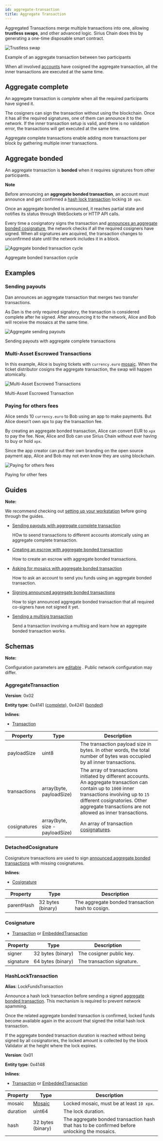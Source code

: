 ```yaml
---
id: aggregate-transaction
title: Aggregate Transaction
---
```


Aggregated Transactions merge multiple transactions into one, allowing **trustless swaps**, and other advanced logic. Sirius Chain does this by generating a one-time disposable smart contract.

![Trustless swap](/img/aggregate-trustless-swap.png)

<p class="caption">Example of an aggregate transaction between two participants</p>

When all involved [accounts](./account.md) have cosigned the aggregate transaction, all the inner transactions are executed at the same time.


## Aggregate complete

An aggregate transaction is *complete* when all the required participants have signed it.

The cosigners can sign the transaction without using the blockchain. Once it has all the required signatures, one of them can announce it to the network. If the inner transaction setup is valid, and there is no validation error, the transactions will get executed at the same time.

Aggregate complete transactions enable adding more transactions per block by gathering multiple inner transactions.

## Aggregate bonded

An aggregate transaction is **bonded** when it requires signatures from other participants.

<div class="info">

**Note**

Before announcing an **aggregate bonded transaction**, an account must announce and get confirmed a [hash lock transaction](#hashlocktransaction) locking `10 xpx`.

</div>

Once an aggregate bonded is announced, it reaches partial state and notifies its status through WebSockets or HTTP API calls.

Every time a cosignatory signs the transaction and [announces an aggregate bonded cosignature](#cosignature), the network checks if all the required cosigners have signed. When all signatures are acquired, the transaction changes to unconfirmed state until the network includes it in a block.

![Aggregate bonded transaction cycle](/img/aggregate-bonded-transaction-cycle.png "Aggregate bonded transaction cycle")
<p class="caption">Aggregate bonded transaction cycle</p>


## Examples

### Sending payouts

Dan announces an aggregate transaction that merges two transfer transactions.

As Dan is the only required signatory, the transaction is considered complete after he signed. After announcing it to the network, Alice and Bob will receive the mosaics at the same time.

![Aggregate sending payouts](/img/aggregate-sending-payouts.png "Aggregate sending payouts")
<p class="caption">Sending payouts with aggregate complete transactions</p>

### Multi-Asset Escrowed Transactions

In this example, Alice is buying tickets with `currency.euro` [mosaic](./mosaic.md). When the ticket distributor cosigns the aggregate transaction, the swap will happen atomically.

![Multi-Asset Escrowed Transactions](/img/aggregate-trustless-swap.png)
<p class="caption">Multi-Asset Escrowed Transaction</p>

### Paying for others fees

Alice sends 10 `currency.euro` to Bob using an app to make payments. But Alice doesn’t own xpx to pay the transaction fee.

By creating an aggregate bonded transaction, Alice can convert EUR to `xpx` to pay the fee. Now, Alice and Bob can use Sirius Chain without ever having to buy or hold `xpx`.

Since the app creator can put their own branding on the open source payment app, Alice and Bob may not even know they are using blockchain.

![Paying for others fees](/img/aggregate-paying-for-others-fees.png "Paying for others fees")
<p class="caption">Paying for other fees</p>

## Guides

<div class=info>

**Note:**

We recommend checking out [setting up your workstation][Workstation] before going through the guides.

</div>

- [Sending payouts with aggregate complete transaction][Aggregate-complete]

    HOw to seend transactions to different accounts atomically using an aggregate complete transaction.

- [Creating an escrow with aggregate bonded transaction][Aggregate-escrow]

    How to create an escrow with aggregate bonded transactions.

- [Asking for mosaics with aggregate bonded transaction][Aggregate-ask-mosaic]

    How to ask an account to send you funds using an aggregate bonded transaction.

- [Signing announced aggregate bonded transactions][Signing-aggregate]

    How to sign announced aggregate bonded transaction that all required co-signers have not signed it yet.

- [Sending a multisig transaction][Send-multisig]

    Send a transaction involving a multisig and learn how an aggregate bonded transaction works.

## Schemas

<div class=info>

**Note:**

Configuration parameters are [editable][Server-configurable] . Public network configuration may differ.

</div>

### AggregateTransaction

**Version**: 0x02

**Entity type**: 0x4141 ([complete](#aggregate-complete)), 0x4241 ([bonded](#aggregate-bonded))

**Inlines**:

- [Transaction][Transaction]

**Property** |	**Type** |	**Description**
-------------|-----------|--------------------
payloadSize |	uint8 |	The transaction payload size in bytes. In other words, the total number of bytes was occupied by all inner transactions.
transactions |	array(byte, payloadSize) |	The array of transactions initiated by different accounts. An aggregate transaction can contain up to `1000` inner transactions involving up to `15` different cosignatories. Other aggregate transactions are not allowed as inner transactions.
cosignatures |	array(byte, size - payloadSize) |	An array of transaction [cosignatures](#detachedcosignature).

### DetachedCosignature

Cosignature transactions are used to sign [announced aggregate bonded transactions](#examples) with missing cosignatures.

**Inlines**:

- [Cosignature](#cosignature)

**Property** |	**Type** |	**Description**
-------------|-----------|--------------------
parentHash |	32 bytes (binary) |	The aggregate bonded transaction hash to cosign.

### Cosignature

- [Transaction][Transaction] or [EmbeddedTransaction][EmbeddedTransaction]

**Property** |	**Type** |	**Description**
-------------|-----------|--------------------
signer |	32 bytes (binary) |	The cosigner public key.
signature |	64 bytes (binary) |	The transaction signature.

### HashLockTransaction

**Alias**: LockFundsTransaction

Announce a hash lock transaction before sending a signed [aggregate bonded transaction](#examples). This mechanism is required to prevent network spamming.

Once the related aggregate bonded transaction is confirmed, locked funds become available again in the account that signed the initial hash lock transaction.

If the aggregate bonded transaction duration is reached without being signed by all cosignatories, the locked amount is collected by the block Validator at the height where the lock expires.

**Version**: 0x01

**Entity type**: 0x4148

**Inlines**:

- [Transaction][Transaction] or [EmbeddedTransaction][EmbeddedTransaction]

**Property** |	**Type** |	**Description**
-------------|-----------|--------------------
mosaic |	[Mosaic][Mosaic#mosaic] |	Locked mosaic, must be at least `10 xpx`.
duration |	uint64 |	The lock duration.
hash |	32 bytes (binary) |	The aggregate bonded transaction hash that has to be confirmed before unlocking the mosaics.

[Server-configurable]: https://github.com/proximax-storage/cpp-xpx-chain/blob/master/resources/config-network.properties
[Mosaic#mosaic]: ./mosaic.md#mosaic
[Transaction]: ../protocol/transaction.md#transaction
[EmbeddedTransaction]: ../protocol/transaction.md#embeddedtransaction
[Account]: ./account.md
[Workstation]: ../getting-started/setting-up-workstation.md
[Aggregate-complete]: ../guides/aggregate-transaction/sending-payouts-with-aggregate-complete-transaction.md
[Aggregate-escrow]: ../guides/aggregate-transaction/creating-an-escrow-with-aggregate-bonded-transaction.md
[Aggregate-ask-mosaic]: ../guides/aggregate-transaction/asking-for-mosaics-with-aggregate-bonded-transaction.md
[Signing-aggregate]: ../guides/aggregate-transaction/signing-announced-aggregate-bonded-transactions.md
[Send-multisig]: ../guides/multisig-account/sending-a-multisig-transaction.md
